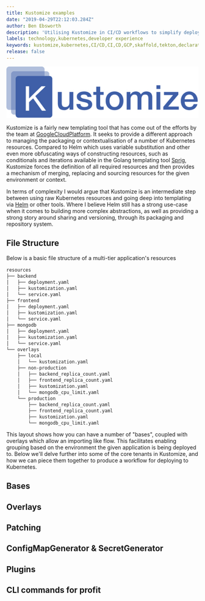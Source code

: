 ```yaml
---
title: Kustomize examples 
date: "2019-04-29T22:12:03.284Z"
author: Ben Ebsworth
description: 'Utilising Kustomize in CI/CD workflows to simplify deployment and testing, and enable the representation of different environmental configuration in a streamlined way, demonstrating a number of use-case examples of how to use and extend kustomize'
labels: technology,kubernetes,developer experience
keywords: kustomize,kubernetes,CI/CD,CI,CD,GCP,skaffold,tekton,declarative,platform,templating,yaml,google cloud platform,knative,kubectl
release: false
---
```

![kustomize](kustomize.jpg)

Kustomize is a fairly new templating tool that has come out of the efforts by the team at [GoogleCloudPlatform](https://github.com/GoogleCloudPlatform). It seeks to provide a different approach to managing the packaging or contextualisation of a number of Kubernetes resources. Compared to Helm which uses variable substitution and other even more obfuscating ways of constructing resources, such as conditionals and iterations available in the Golang templating tool [Sprig](https://github.com/Masterminds/sprig), Kustomize forces the definition of all required resources and then provides a mechanism of merging, replacing and sourcing resources for the given environment or context.

In terms of complexity I would argue that Kustomize is an intermediate step between using raw Kubernetes resources and going deep into templating via [Helm](https://helm.sh/) or other tools. Where I believe Helm still has a strong use-case when it comes to building more complex abstractions, as well as providing a strong story around sharing and versioning, through its packaging and repository system.

## File Structure

Below is a basic file structure of a multi-tier application's resources

```text
resources
├── backend
│   ├── deployment.yaml
│   ├── kustomization.yaml
│   └── service.yaml
├── frontend
│   ├── deployment.yaml
│   ├── kustomization.yaml
│   └── service.yaml
├── mongodb
│   ├── deployment.yaml
│   ├── kustomization.yaml
│   └── service.yaml
└── overlays
    ├── local
    │   └── kustomization.yaml
    ├── non-production
    │   ├── backend_replica_count.yaml
    │   ├── frontend_replica_count.yaml
    │   ├── kustomization.yaml
    │   └── mongodb_cpu_limit.yaml
    └── production
        ├── backend_replica_count.yaml
        ├── frontend_replica_count.yaml
        ├── kustomization.yaml
        └── mongodb_cpu_limit.yaml
```

This layout shows how you can have a number of "bases", coupled with overlays which allow an importing like flow. This facilitates enabling grouping based on the environment the given application is being deployed to. Below we'll delve further into some of the core tenants in Kustomize, and how we can piece them together to produce a workflow for deploying to Kubernetes.

## Bases

## Overlays

## Patching

## ConfigMapGenerator & SecretGenerator

## Plugins

## CLI commands for profit
